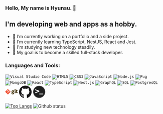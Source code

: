 ### Hello, My name is Hyunsu. 👋

## I'm developing web and apps as a hobby.

- 🔭 I’m currently working on a portfolio and a side project.
- 🌱 I’m currently learning TypeScript, NestJS, React and Jest.
- 📝 I'm studying new technology steadily.
- 🌈 My goal is to become a skilled full-stack developer.

### Languages and Tools:

<code><img alt="Visual Studio Code" height="40" src="https://user-images.githubusercontent.com/47877911/107959030-2e025c80-6fe6-11eb-8dbe-893d8fef05fc.png"></code>
<code><img alt="HTML5" height="40" src="https://user-images.githubusercontent.com/47877911/88288770-3421aa80-cd2f-11ea-9972-ab7e1ac2b89d.png"></code>
<code><img alt="CSS3" height="40" src="https://user-images.githubusercontent.com/47877911/88288764-31bf5080-cd2f-11ea-9291-24a90a43acc9.png"></code>
<code><img alt="JavaScript" height="40" src="https://user-images.githubusercontent.com/47877911/88287732-af825c80-cd2d-11ea-9a56-bf85549e3fc4.png"></code>
<code><img alt="Node.js" height="40" src="https://user-images.githubusercontent.com/47877911/107959050-322e7a00-6fe6-11eb-8e45-05150bf215a4.png"></code>
<code><img alt="Pug" height="40" src="https://user-images.githubusercontent.com/47877911/88288989-84990800-cd2f-11ea-8534-fb289c80dd4e.png"></code>
<code><img alt="MongoDB" height="40" src="https://user-images.githubusercontent.com/47877911/88288497-d42b0400-cd2e-11ea-819f-e2fa50f5e60b.png"></code>
<code><img alt="React" height="40" src="https://user-images.githubusercontent.com/47877911/88288382-aa71dd00-cd2e-11ea-8fc2-a1f7ae93de63.png"></code>
<code><img alt="TypeScript" height="40" src="https://user-images.githubusercontent.com/47877911/107913658-2c17a980-6fa4-11eb-854b-d85d0a0a9148.png"></code>
<code><img alt="Nest.js" height="40" src="https://user-images.githubusercontent.com/47877911/107913673-30dc5d80-6fa4-11eb-9b61-a73275cb3a9d.png"></code>
<code><img alt="GraphQL" height="40" src="https://user-images.githubusercontent.com/47877911/107913643-24580500-6fa4-11eb-9a69-1d17b01fda8f.png"></code>
<code><img alt="SQL" height="40" src="https://user-images.githubusercontent.com/47877911/107957983-b849c100-6fe4-11eb-93e5-ac4f5fb905b5.png"></code>
<code><img alt="PostgresQL" height="40" src="https://user-images.githubusercontent.com/47877911/107914002-dc85ad80-6fa4-11eb-829b-828338dbb81f.png"></code>
<code><img alt="Git" height="40" src="https://raw.githubusercontent.com/github/explore/80688e429a7d4ef2fca1e82350fe8e3517d3494d/topics/git/git.png"></code>
<code><img alt="GitHub" height="40" src="https://raw.githubusercontent.com/github/explore/78df643247d429f6cc873026c0622819ad797942/topics/github/github.png"></code>
<code><img alt="Terminal" height="40" src="https://raw.githubusercontent.com/github/explore/80688e429a7d4ef2fca1e82350fe8e3517d3494d/topics/terminal/terminal.png"></code>

[![Top Langs](https://github-readme-stats.vercel.app/api/top-langs/?username=kimhscom&langs_count=6&hide=html,css)](https://github.com/anuraghazra/github-readme-stats)
![Github status](https://github-readme-stats.vercel.app/api?username=kimhscom&show_icons=true&hide_border=true)
